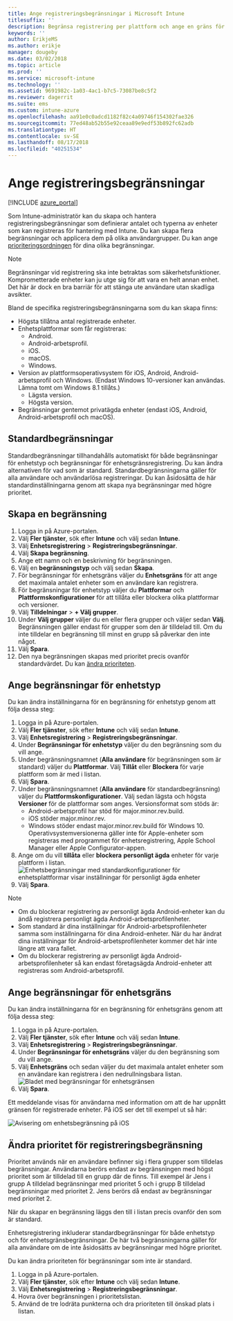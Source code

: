 ```yaml
---
title: Ange registreringsbegränsningar i Microsoft Intune
titlesuffix: ''
description: Begränsa registrering per plattform och ange en gräns för enhetsregistrering i Intune.
keywords: ''
author: ErikjeMS
ms.author: erikje
manager: dougeby
ms.date: 03/02/2018
ms.topic: article
ms.prod: ''
ms.service: microsoft-intune
ms.technology: ''
ms.assetid: 9691982c-1a03-4ac1-b7c5-73087be8c5f2
ms.reviewer: dagerrit
ms.suite: ems
ms.custom: intune-azure
ms.openlocfilehash: aa91e0c0adcd1182f82c4a09746f154302fae326
ms.sourcegitcommit: 77ed48ab52b55e92ceaa89e9edf53b892fc62adb
ms.translationtype: HT
ms.contentlocale: sv-SE
ms.lasthandoff: 08/17/2018
ms.locfileid: "40251534"
---
```

# <a name="set-enrollment-restrictions"></a>Ange registreringsbegränsningar

[!INCLUDE [azure_portal](./includes/azure_portal.md)]

Som Intune-administratör kan du skapa och hantera registreringsbegränsningar som definierar antalet och typerna av enheter som kan registreras för hantering med Intune. Du kan skapa flera begränsningar och applicera dem på olika användargrupper. Du kan ange [prioriteringsordningen](#change-enrollment-restriction-priority) för dina olika begränsningar.

>[!NOTE]
>Begränsningar vid registrering ska inte betraktas som säkerhetsfunktioner. Komprometterade enheter kan ju utge sig för att vara en helt annan enhet. Det här är dock en bra barriär för att stänga ute användare utan skadliga avsikter.

Bland de specifika registreringsbegränsningarna som du kan skapa finns:

- Högsta tillåtna antal registrerade enheter.
- Enhetsplattformar som får registreras:
  - Android.
  - Android-arbetsprofil.
  - iOS.
  - macOS.
  - Windows.
- Version av plattformsoperativsystem för iOS, Android, Android-arbetsprofil och Windows. (Endast Windows 10-versioner kan användas. Lämna tomt om Windows 8.1 tillåts.)
  - Lägsta version.
  - Högsta version.
- Begränsningar gentemot privatägda enheter (endast iOS, Android, Android-arbetsprofil och macOS).

## <a name="default-restrictions"></a>Standardbegränsningar

Standardbegränsningar tillhandahålls automatiskt för både begränsningar för enhetstyp och begränsningar för enhetsgränsregistrering. Du kan ändra alternativen för vad som är standard. Standardbegränsningarna gäller för alla användare och användarlösa registreringar. Du kan åsidosätta de här standardinställningarna genom att skapa nya begränsningar med högre prioritet.

## <a name="create-a-restriction"></a>Skapa en begränsning

1. Logga in på Azure-portalen.
2. Välj **Fler tjänster**, sök efter **Intune** och välj sedan **Intune**.
3. Välj **Enhetsregistrering** > **Registreringsbegränsningar**.
4. Välj **Skapa begränsning**.
5. Ange ett namn och en beskrivning för begränsningen.
6. Välj en **begränsningstyp** och välj sedan **Skapa**.
7. För begränsningar för enhetsgräns väljer du **Enhetsgräns** för att ange det maximala antalet enheter som en användare kan registrera.
8. För begränsningar för enhetstyp väljer du **Plattformar** och **Plattformskonfigurationer** för att tillåta eller blockera olika plattformar och versioner.
9. Välj **Tilldelningar** > **+ Välj grupper**.
10. Under **Välj grupper** väljer du en eller flera grupper och väljer sedan **Välj**. Begränsningen gäller endast för grupper som den är tilldelad till. Om du inte tilldelar en begränsning till minst en grupp så påverkar den inte något.
11. Välj **Spara**.
12. Den nya begränsningen skapas med prioritet precis ovanför standardvärdet. Du kan [ändra prioriteten](#change-enrollment-restriction-priority).

## <a name="set-device-type-restrictions"></a>Ange begränsningar för enhetstyp

Du kan ändra inställningarna för en begränsning för enhetstyp genom att följa dessa steg:

1. Logga in på Azure-portalen.
2. Välj **Fler tjänster**, sök efter **Intune** och välj sedan **Intune**.
3. Välj **Enhetsregistrering** > **Registreringsbegränsningar**.
4. Under **Begränsningar för enhetstyp** väljer du den begränsning som du vill ange.
5. Under begränsningsnamnet (**Alla användare** för begränsningen som är standard) väljer du **Plattformar**. Välj **Tillåt** eller **Blockera** för varje plattform som är med i listan.
6. Välj **Spara**.
7. Under begränsningsnamnet (**Alla användare** för standardbegränsning) väljer du **Plattformskonfigurationer**. Välj sedan lägsta och högsta **Versioner** för de plattformar som anges. Versionsformat som stöds är:
    - Android-arbetsprofil har stöd för major.minor.rev.build.
    - iOS stöder major.minor.rev.
    - Windows stöder endast major.minor.rev.build för Windows 10.
  Operativsystemversionerna gäller inte för Apple-enheter som registreras med programmet för enhetsregistrering, Apple School Manager eller Apple Configurator-appen.
8. Ange om du vill **tillåta** eller **blockera** **personligt ägda** enheter för varje plattform i listan.
    ![Enhetsbegränsningar med standardkonfigurationer för enhetsplattformar visar inställningar för personligt ägda enheter](media/device-restrictions-platform-configurations.png)
9. Välj **Spara**.


>[!NOTE]
>- Om du blockerar registrering av personligt ägda Android-enheter kan du ändå registrera personligt ägda Android-arbetsprofilenheter.
>- Som standard är dina inställningar för Android-arbetsprofilenheter samma som inställningarna för dina Android-enheter. När du har ändrat dina inställningar för Android-arbetsprofilenheter kommer det här inte längre att vara fallet.
>- Om du blockerar registrering av personligt ägda Android-arbetsprofilenheter så kan endast företagsägda Android-enheter att registreras som Android-arbetsprofil.

## <a name="set-device-limit-restrictions"></a>Ange begränsningar för enhetsgräns

Du kan ändra inställningarna för en begränsning för enhetsgräns genom att följa dessa steg:

1. Logga in på Azure-portalen.
2. Välj **Fler tjänster**, sök efter **Intune** och välj sedan **Intune**.
3. Välj **Enhetsregistrering** > **Registreringsbegränsningar**.
4. Under **Begränsningar för enhetsgräns** väljer du den begränsning som du vill ange.
5. Välj **Enhetsgräns** och sedan väljer du det maximala antalet enheter som en användare kan registrera i den nedrullningsbara listan.
    ![Bladet med begränsningar för enhetsgränsen](./media/device-restrictions-limit.png)
6. Välj **Spara**.


Ett meddelande visas för användarna med information om att de har uppnått gränsen för registrerade enheter. På iOS ser det till exempel ut så här:

![Avisering om enhetsbegränsning på iOS](./media/enrollment-restrictions-ios-set-limit-notification.png)

## <a name="change-enrollment-restriction-priority"></a>Ändra prioritet för registreringsbegränsning

Prioritet används när en användare befinner sig i flera grupper som tilldelas begränsningar. Användarna berörs endast av begränsningen med högst prioritet som är tilldelad till en grupp där de finns. Till exempel är Jens i grupp A tilldelad begränsningar med prioritet 5 och i grupp B tilldelad begränsningar med prioritet 2. Jens berörs då endast av begränsningar med prioritet 2.

När du skapar en begränsning läggs den till i listan precis ovanför den som är standard.

Enhetsregistrering inkluderar standardbegränsningar för både enhetstyp och för enhetsgränsbegränsningar. De här två begränsningarna gäller för alla användare om de inte åsidosätts av begränsningar med högre prioritet.

Du kan ändra prioriteten för begränsningar som inte är standard.

1. Logga in på Azure-portalen.
2. Välj **Fler tjänster**, sök efter **Intune** och välj sedan **Intune**.
3. Välj **Enhetsregistrering** > **Registreringsbegränsningar**.
4. Hovra över begränsningen i prioritetslistan.
5. Använd de tre lodräta punkterna och dra prioriteten till önskad plats i listan.
